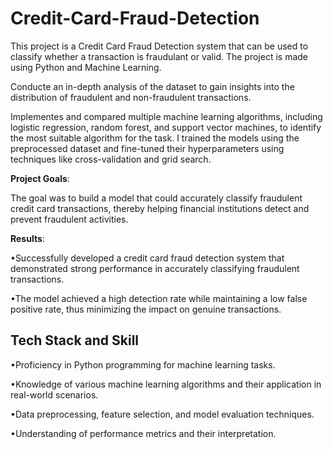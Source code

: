 # Credit-Card-Fraud-Detection

This project is a Credit Card Fraud Detection system that can be used to classify whether a transaction is fraudulant or valid. The project is made using Python and Machine Learning. 

Conducte an in-depth analysis of the dataset to gain insights into the distribution of fraudulent and non-fraudulent transactions.

Implementes and compared multiple machine learning algorithms, including logistic regression, random forest, and support vector machines, to identify the most suitable algorithm for the task. I trained the models using the preprocessed dataset and fine-tuned their hyperparameters using techniques like cross-validation and grid search.

**Project Goals**:

The goal was to build a model that could accurately classify fraudulent credit card transactions, thereby helping financial institutions detect and prevent fraudulent activities.



**Results**:

•Successfully developed a credit card fraud detection system that demonstrated strong performance in accurately classifying fraudulent transactions. 

•The model achieved a high detection rate while maintaining a low false positive rate, thus minimizing the impact on genuine transactions.


## Tech Stack and Skill

•Proficiency in Python programming for machine learning tasks.

•Knowledge of various machine learning algorithms and their application in real-world scenarios.

•Data preprocessing, feature selection, and model evaluation techniques.

•Understanding of performance metrics and their interpretation.
